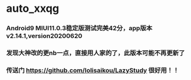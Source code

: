 # auto_xxqg
### Android9 MIUI11.0.3稳定版测试完美42分，app版本v2.14.1,version20200620
###
### 发现大神改的更nb一点，直接用人家的了，此版本可能不再更新了
### 传送门 https://github.com/lolisaikou/LazyStudy   很好用！！
